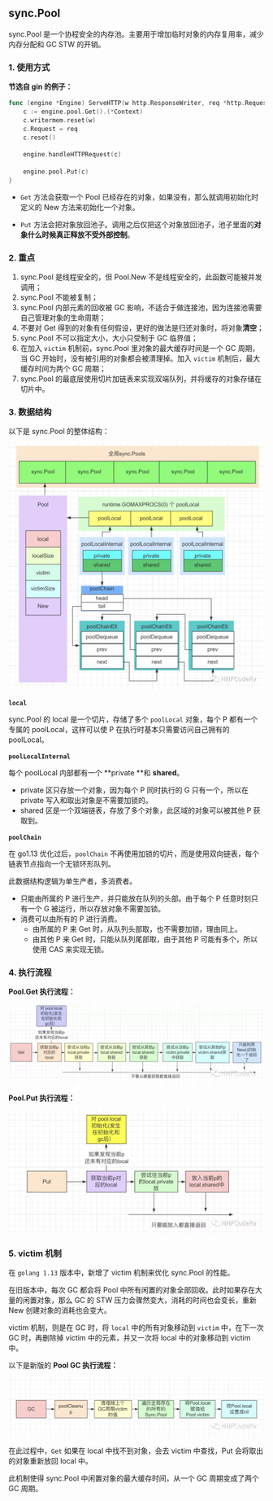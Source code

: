 ## sync.Pool

sync.Pool 是一个协程安全的内存池。主要用于增加临时对象的内存复用率，减少内存分配和 GC STW 的开销。

### 1. 使用方式

**节选自 gin 的例子：**

```go
func (engine *Engine) ServeHTTP(w http.ResponseWriter, req *http.Request) {
    c := engine.pool.Get().(*Context)
    c.writermem.reset(w)
    c.Request = req
    c.reset()
  
    engine.handleHTTPRequest(c)
  
    engine.pool.Put(c)
}
```

- `Get` 方法会获取一个 Pool 已经存在的对象，如果没有，那么就调用初始化时定义的 New 方法来初始化一个对象。

- `Put` 方法会把对象放回池子。调用之后仅把这个对象放回池子，池子里面的**对象什么时候真正释放不受外部控制**。

### 2. 重点

1. sync.Pool 是线程安全的，但 Pool.New 不是线程安全的，此函数可能被并发调用；
2. sync.Pool 不能被复制；
3. sync.Pool 内部元素的回收被 GC 影响，不适合于做连接池，因为连接池需要自己管理对象的生命周期；
4. 不要对 Get 得到的对象有任何假设，更好的做法是归还对象时，将对象**清空**；
5. sync.Pool 不可以指定⼤⼩，⼤⼩只受制于 GC 临界值；
6. 在加入 `victim` 机制前，sync.Pool 里对象的最⼤缓存时间是一个 GC 周期，当 GC 开始时，没有被引⽤的对象都会被清理掉。加入 `victim` 机制后，最大缓存时间为两个 GC 周期；
7. sync.Pool 的最底层使用切片加链表来实现双端队列，并将缓存的对象存储在切片中。

### 3. 数据结构

以下是 sync.Pool 的整体结构：

![](../../../assets/go/syncPool.webp)

**`local`**

sync.Pool 的 local 是一个切片，存储了多个 `poolLocal` 对象，每个 P 都有一个专属的 poolLocal，这样可以使 P 在执行时基本只需要访问自己拥有的 poolLocal。

**`poolLocalInternal`**

每个 poolLocal 内部都有一个 **private **和 **shared**。

- private 区只存放一个对象，因为每个 P 同时执行的 G 只有一个，所以在 private 写入和取出对象是不需要加锁的。
- shared 区是一个双端链表，存放了多个对象，此区域的对象可以被其他 P 获取到。

**`poolChain`**

在 go1.13 优化过后，`poolChain` 不再使用加锁的切片，而是使用双向链表，每个链表节点指向一个无锁环形队列。

此数据结构逻辑为单生产者，多消费者。

- 只能由所属的 P 进行生产，并只能放在队列的头部。由于每个 P 任意时刻只有一个 G 被运行，所以存放对象不需要加锁。
- 消费可以由所有的 P 进行消费。
  - 由所属的 P 来 Get 时，从队列头部取，也不需要加锁，理由同上。
  - 由其他 P 来 Get 时，只能从队列尾部取，由于其他 P 可能有多个，所以使用 CAS 来实现无锁。

### 4. 执行流程

**Pool.Get 执行流程：**

![syncPoolGet](../../../assets/go/syncPoolGet.webp)

**Pool.Put 执行流程：**

![syncPoolPut](../../../assets/go/syncPoolPut.webp)

### 5. victim 机制

在 `golang 1.13` 版本中，新增了 victim 机制来优化 sync.Pool 的性能。

在旧版本中，每次 GC 都会将 Pool 中所有闲置的对象全部回收。此时如果存在大量的闲置对象，那么 GC 的 STW 压力会骤然变大，消耗的时间也会变长，重新 New 创建对象的消耗也会变大。

victim 机制，则是在 GC 时，将 `local` 中的所有对象移动到 `victim` 中，在下一次 GC 时，再删除掉 victim 中的元素，并又一次将 local 中的对象移动到 victim 中。

以下是新版的 **Pool GC 执行流程：**

![syncPoolGC](../../../assets/go/syncPoolGC.webp)

在此过程中，`Get` 如果在 local 中找不到对象，会去 victim 中查找，Put 会将取出的对象重新放回 local 中。

此机制使得 sync.Pool 中闲置对象的最大缓存时间，从一个 GC 周期变成了两个 GC 周期。